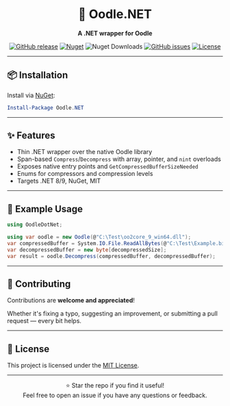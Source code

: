 ﻿﻿<div align="center">

# 🚀 Oodle.NET

**A .NET wrapper for Oodle**  

[![GitHub release](https://img.shields.io/github/v/release/NotOfficer/Oodle.NET?logo=github)](https://github.com/NotOfficer/Oodle.NET/releases/latest)
[![Nuget](https://img.shields.io/nuget/v/Oodle.NET?logo=nuget)](https://www.nuget.org/packages/Oodle.NET)
![Nuget Downloads](https://img.shields.io/nuget/dt/Oodle.NET?logo=nuget)
[![GitHub issues](https://img.shields.io/github/issues/NotOfficer/Oodle.NET?logo=github)](https://github.com/NotOfficer/Oodle.NET/issues)
[![License](https://img.shields.io/github/license/NotOfficer/Oodle.NET)](https://github.com/NotOfficer/Oodle.NET/blob/master/LICENSE)

</div>

---

## 📦 Installation

Install via [NuGet](https://www.nuget.org/packages/Oodle.NET):

```powershell
Install-Package Oodle.NET
```

---

## ✨ Features

- Thin .NET wrapper over the native Oodle library
- Span-based `Compress`/`Decompress` with array, pointer, and `nint` overloads
- Exposes native entry points and `GetCompressedBufferSizeNeeded`
- Enums for compressors and compression levels
- Targets .NET 8/9, NuGet, MIT

---

## 🔧 Example Usage

```cs
using OodleDotNet;

using var oodle = new Oodle(@"C:\Test\oo2core_9_win64.dll");
var compressedBuffer = System.IO.File.ReadAllBytes(@"C:\Test\Example.bin");
var decompressedBuffer = new byte[decompressedSize];
var result = oodle.Decompress(compressedBuffer, decompressedBuffer);
```

---

## 🤝 Contributing

Contributions are **welcome and appreciated**!

Whether it's fixing a typo, suggesting an improvement, or submitting a pull request — every bit helps.

---

## 📄 License

This project is licensed under the [MIT License](https://github.com/NotOfficer/Oodle.NET/blob/master/LICENSE).

---

<div align="center">

⭐️ Star the repo if you find it useful!  
Feel free to open an issue if you have any questions or feedback.

</div>
